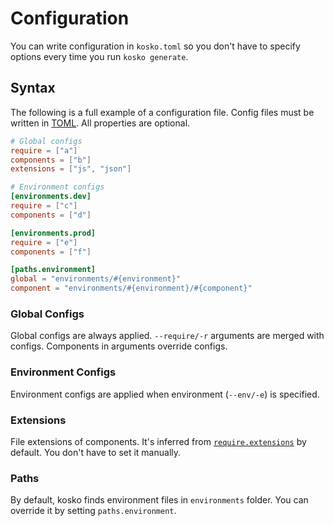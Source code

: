 # Configuration

You can write configuration in `kosko.toml` so you don't have to specify options every time you run `kosko generate`.

## Syntax

The following is a full example of a configuration file. Config files must be written in [TOML]. All properties are optional.

```toml
# Global configs
require = ["a"]
components = ["b"]
extensions = ["js", "json"]

# Environment configs
[environments.dev]
require = ["c"]
components = ["d"]

[environments.prod]
require = ["e"]
components = ["f"]

[paths.environment]
global = "environments/#{environment}"
component = "environments/#{environment}/#{component}"
```

### Global Configs

Global configs are always applied. `--require/-r` arguments are merged with configs. Components in arguments override configs.

### Environment Configs

Environment configs are applied when environment (`--env/-e`) is specified.

### Extensions

File extensions of components. It's inferred from [`require.extensions`](https://nodejs.org/api/modules.html) by default. You don't have to set it manually.

### Paths

By default, kosko finds environment files in `environments` folder. You can override it by setting `paths.environment`.

[toml]: https://github.com/toml-lang/toml
